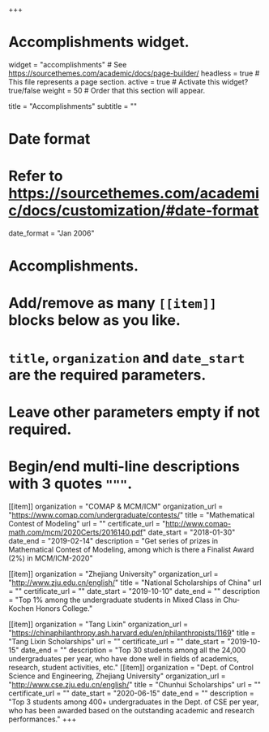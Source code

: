 +++
# Accomplishments widget.
widget = "accomplishments"  # See https://sourcethemes.com/academic/docs/page-builder/
headless = true  # This file represents a page section.
active = true  # Activate this widget? true/false
weight = 50  # Order that this section will appear.

title = "Accomplish&shy;ments"
subtitle = ""

# Date format
#   Refer to https://sourcethemes.com/academic/docs/customization/#date-format
date_format = "Jan 2006"

# Accomplishments.
#   Add/remove as many `[[item]]` blocks below as you like.
#   `title`, `organization` and `date_start` are the required parameters.
#   Leave other parameters empty if not required.
#   Begin/end multi-line descriptions with 3 quotes `"""`.

[[item]]
  organization = "COMAP & MCM/ICM"
  organization_url = "https://www.comap.com/undergraduate/contests/"
  title = "Mathematical Contest of Modeling"
  url = ""
  certificate_url = "http://www.comap-math.com/mcm/2020Certs/2016140.pdf"
  date_start = "2018-01-30"
  date_end = "2019-02-14"
  description = "Get series of prizes in Mathematical Contest of Modeling, among which is there a Finalist Award (2%) in MCM/ICM-2020"

[[item]]
  organization = "Zhejiang University"
  organization_url = "http://www.zju.edu.cn/english/"
  title = "National Scholarships of China"
  url = ""
  certificate_url = ""
  date_start = "2019-10-10"
  date_end = ""
  description = "Top 1% among the undergraduate students in Mixed Class in Chu-Kochen Honors College."
  
[[item]]
  organization = "Tang Lixin"
  organization_url = "https://chinaphilanthropy.ash.harvard.edu/en/philanthropists/1169"
  title = "Tang Lixin Scholarships"
  url = ""
  certificate_url = ""
  date_start = "2019-10-15"
  date_end = ""
  description = "Top 30 students among all the 24,000 undergraduates per year, who have done well in fields of academics, research, student activities, etc."
[[item]]
  organization = "Dept. of Control Science and Engineering, Zhejiang University"
  organization_url = "http://www.cse.zju.edu.cn/english/"
  title = "Chunhui Scholarships"
  url = ""
  certificate_url = ""
  date_start = "2020-06-15"
  date_end = ""
  description = "Top 3 students among 400+ undergraduates in the Dept. of CSE per year, who has been awarded based on the outstanding academic and research performances."
+++

